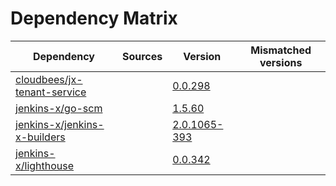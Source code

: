 # Dependency Matrix

Dependency | Sources | Version | Mismatched versions
---------- | ------- | ------- | -------------------
[cloudbees/jx-tenant-service](https://github.com/cloudbees/jx-tenant-service) |  | [0.0.298](https://github.com/cloudbees/jx-tenant-service/releases/tag/v0.0.298) | 
[jenkins-x/go-scm](https://github.com/jenkins-x/go-scm) |  | [1.5.60]() | 
[jenkins-x/jenkins-x-builders](https://github.com/jenkins-x/jenkins-x-builders) |  | [2.0.1065-393]() | 
[jenkins-x/lighthouse](https://github.com/jenkins-x/lighthouse) |  | [0.0.342]() | 
